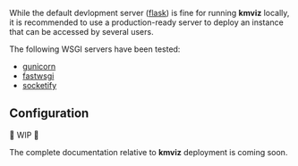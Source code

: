 While the default devlopment server ([flask](https://flask.palletsprojects.com/en/3.0.x/)) is fine for running **kmviz** locally, it is recommended to use a production-ready server to deploy an instance that can be accessed by several users.

The following WSGI servers have been tested:

* [gunicorn](https://gunicorn.org/)
* [fastwsgi](https://github.com/jamesroberts/fastwsgi)
* [socketify](https://docs.socketify.dev/)

## Configuration

:construction: WIP :construction:

The complete documentation relative to **kmviz** deployment is coming soon.
